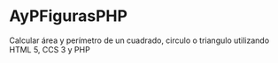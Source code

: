 # AyPFigurasPHP
Calcular área y perímetro de un cuadrado, circulo o triangulo utilizando HTML 5, CCS 3 y PHP
